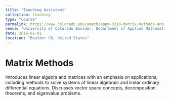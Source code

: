 ```yaml
---
title: "Teaching Assistant"
collection: teaching
type: "Course"
permalink: https://www.colorado.edu/amath/appm-3310-matrix-methods-and-applications
venue: "University of Colorado Boulder, Department of Applied Mathematics"
date: 2016-01-01
location: "Boulder CO, United States"
---
```


Matrix Methods
======
Introduces linear algebra and matrices with an emphasis on applications, including methods to solve systems of linear algebraic and linear ordinary differential equations. Discusses vector space concepts, decomposition theorems, and eigenvalue problems.